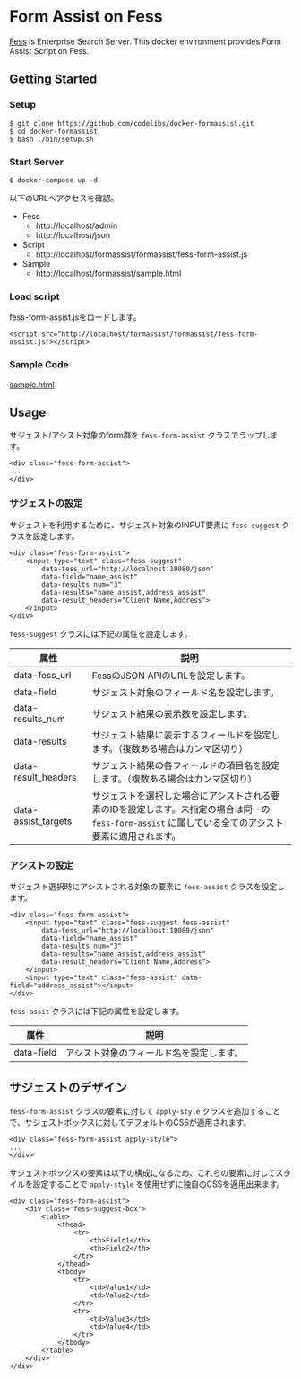 # Form Assist on Fess

[Fess](https://fess.codelibs.org/) is Enterprise Search Server.
This docker environment provides Form Assist Script on Fess.


## Getting Started

### Setup

```
$ git clone https://github.com/codelibs/docker-formassist.git
$ cd docker-formassist
$ bash ./bin/setup.sh
```

### Start Server

```
$ docker-compose up -d
```

以下のURLへアクセスを確認。

* Fess
  * http://localhost/admin
  * http://localhost/json
* Script
  * http://localhost/formassist/formassist/fess-form-assist.js
* Sample
  * http://localhost/formassist/sample.html


### Load script
fess-form-assist.jsをロードします。

```
<script src="http://localhost/formassist/formassist/fess-form-assist.js"></script>
```


### Sample Code

[sample.html](nginx/static/sample.html)


## Usage

サジェスト/アシスト対象のform群を `fess-form-assist` クラスでラップします。 

```
<div class="fess-form-assist">
...
</div>
```

### サジェストの設定

サジェストを利用するために、サジェスト対象のINPUT要素に `fess-suggest` クラスを設定します。

```
<div class="fess-form-assist">
    <input type="text" class="fess-suggest"
        data-fess_url="http://localhost:10080/json"
        data-field="name_assist"
        data-results_num="3"
        data-results="name_assist,address_assist"
        data-result_headers="Client Name,Address">
    </input>
</div>
```

 `fess-suggest` クラスには下記の属性を設定します。

|属性|説明|
|---|---|
|data-fess_url|FessのJSON APIのURLを設定します。|
|data-field|サジェスト対象のフィールド名を設定します。|
|data-results_num|サジェスト結果の表示数を設定します。|
|data-results|サジェスト結果に表示するフィールドを設定します。（複数ある場合はカンマ区切り）|
|data-result_headers|サジェスト結果の各フィールドの項目名を設定します。（複数ある場合はカンマ区切り）|
|data-assist_targets|サジェストを選択した場合にアシストされる要素のIDを設定します。未指定の場合は同一の `fess-form-assist` に属している全てのアシスト要素に適用されます。|


### アシストの設定

サジェスト選択時にアシストされる対象の要素に `fess-assist` クラスを設定します。

```
<div class="fess-form-assist">
    <input type="text" class="fess-suggest fess-assist"
        data-fess_url="http://localhost:10080/json"
        data-field="name_assist"
        data-results_num="3"
        data-results="name_assist,address_assist"
        data-result_headers="Client Name,Address">
    </input>
    <input type="text" class="fess-assist" data-field="address_assist"></input>
</div>
```

 `fess-assit` クラスには下記の属性を設定します。

 |属性|説明|
|---|---|
|data-field|アシスト対象のフィールド名を設定します。|


## サジェストのデザイン

 `fess-form-assist` クラスの要素に対して `apply-style` クラスを追加することで、サジェストボックスに対してデフォルトのCSSが適用されます。

```
<div class="fess-form-assist apply-style">
...
</div>
```

サジェストボックスの要素は以下の構成になるため、これらの要素に対してスタイルを設定することで `apply-style` を使用せずに独自のCSSを適用出来ます。

```
<div class="fess-form-assist">
    <div class="fess-suggest-box">
        <table>
            <thead>
                <tr>
                    <th>Field1</th>
                    <th>Field2</th>
                </tr>
            </thead>
            <tbody>
                <tr>
                    <td>Value1</td>
                    <td>Value2</td>
                </tr>
                <tr>
                    <td>Value3</td>
                    <td>Value4</td>
                </tr>
            </tbody>
        </table>
    </div>
</div>
```